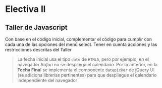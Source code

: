 # Electiva II

## Taller de Javascript

Con base en el código inicial, complementar el código para cumplir con cada una de las opciones del menú select.
Tener en cuenta acciones y las restricciones descritas del Taller

> La fecha inicial usa el tipo `date` de `HTML5`, pero por ejemplo, en el navegador *Safari* no se despliega el calendario. Por lo anterior, en la __Fecha Final__ se implementa el componente `datepicker` de jQuery UI (se adiciona librerías pertinentes) para que despliegue el calendario independiente del navegador


